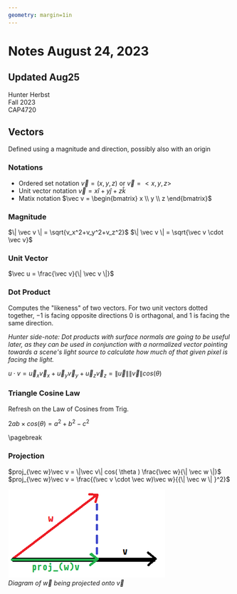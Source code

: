 ```yaml
---
geometry: margin=1in
---
```

# Notes August 24, 2023 #

## Updated Aug25 ##

Hunter Herbst  
Fall 2023  
CAP4720  

## Vectors ##

Defined using a magnitude and direction, possibly also with an origin

### Notations ###

* Ordered set notation $\vec v = (x, y, z)$ or $\vec v = <x, y, z>$
* Unit vector notation $\vec v = x \hat i + y \hat j + z \hat k$
* Matix notation $\vec v = \begin{bmatrix} x \\ y \\ z \end{bmatrix}$

### Magnitude ###

$\| \vec v \| = \sqrt{v_x^2+v_y^2+v_z^2}$
$\| \vec v \| = \sqrt{\vec v \cdot \vec v}$

### Unit Vector ###

$\vec u = \frac{\vec v}{\| \vec v \|}$

### Dot Product ###

Computes the "likeness" of two vectors. For two unit vectors dotted together, $-1$ is facing opposite directions $0$ is orthagonal, and $1$ is facing the same direction.  

*Hunter side-note: Dot products with surface normals are going to be useful later, as they can be used in conjunction with a normalized vector pointing towards a scene's light source to calculate how much of that given pixel is facing the light.*

$u \cdot v = \vec u_x \vec v_x + \vec u_y \vec v_y + \vec u_z \vec v_z = \|\vec u\| \|\vec v\| cos( \theta )$

### Triangle Cosine Law ###

Refresh on the Law of Cosines from Trig.

$2ab \times cos(\theta) = a^2 + b^2 - c^2$

\pagebreak

### Projection ###

$proj_{\vec w}\vec v = \|\vec v\| cos( \theta ) \frac{\vec w}{\| \vec w \|}$  
$proj_{\vec w}\vec v = \frac{(\vec v \cdot \vec w)\vec w}{{\| \vec w \| }^2}$

![Diagram of Vector Projection](vector_projection_diagram.png)  
*Diagram of $\vec w$ being projected onto $\vec v$*

